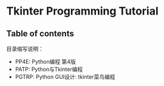 #  Tkinter Programming Tutorial

## Table of contents


目录缩写说明：
- PP4E: Python编程 第4版
- PATP: Python与Tkinter编程
- PGTRP: Python GUI设计: tkinter菜鸟编程
